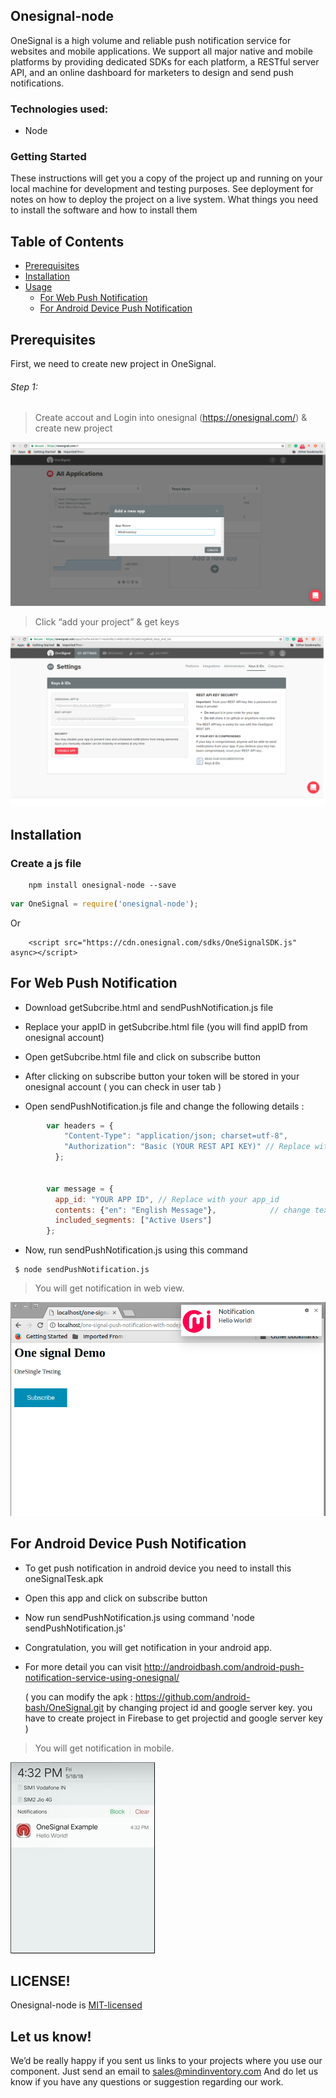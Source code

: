 ## Onesignal-node


OneSignal is a high volume and reliable push notification service for websites and mobile applications. We support all major native and mobile platforms by providing dedicated SDKs for each platform, a RESTful server API, and an online dashboard for marketers to design and send push notifications.


### Technologies used:
* Node

### Getting Started

These instructions will get you a copy of the project up and running on your local machine for development and testing purposes. See deployment for notes on how to deploy the project on a live system.
What things you need to install the software and how to install them


## Table of Contents
* [Prerequisites](#prerequisites)
* [Installation](#installation)
* [Usage](#usage)
  * [For Web Push Notification](#for-web-push-notification)
  * [For Android Device Push Notification](#for-android-device-push-notification)
 

## Prerequisites

First, we need to create new project in OneSignal.

###### Step 1: 

> Create accout and Login into onesignal (https://onesignal.com/) & create new project

![alt text](assert/create-project.png)

> Click “add your project” & get keys

![alt text](assert/get_key-value.png)


## Installation


### Create  a js file
```bush
    npm install onesignal-node --save
```
``` js
var OneSignal = require('onesignal-node');
```
Or

```bush
    <script src="https://cdn.onesignal.com/sdks/OneSignalSDK.js" async></script>
```

## For Web Push Notification

- Download getSubcribe.html and sendPushNotification.js file

- Replace your appID in getSubcribe.html file (you will find appID from onesignal account)

- Open getSubcribe.html file and click on subscribe button

- After clicking on subscribe button your token will be stored in your onesignal account ( you can check in user tab )

- Open sendPushNotification.js file and change the following details :

``` js
        var headers = {
            "Content-Type": "application/json; charset=utf-8",
            "Authorization": "Basic (YOUR REST API KEY)" // Replace with yours Auth
          };


        var message = {
          app_id: "YOUR APP ID", // Replace with your app_id
          contents: {"en": "English Message"},            // change text ( Optional)
          included_segments: ["Active Users"]
        };
```
- Now, run sendPushNotification.js using this command
```
 $ node sendPushNotification.js
```

> You will get notification in web view.

![alt text](assert/notification-img.png)


## For Android Device Push Notification

- To get push notification in android device you need to install this oneSignalTesk.apk

- Open this app and click on subscribe button

- Now run sendPushNotification.js using command 'node sendPushNotification.js'

- Congratulation, you will get notification in your android app.

- For more detail you can visit http://androidbash.com/android-push-notification-service-using-onesignal/

    ( you can modify the apk : https://github.com/android-bash/OneSignal.git by changing project id and google server key.
      you have to create project in Firebase to get projectid and google server key )
      
> You will get notification in mobile.
    
![alt text](assert/notification-mobile12.jpeg)


## LICENSE!

Onesignal-node is [MIT-licensed](https://github.com/mindinventory/one-signal-push-notification-with-nodejs/blob/master/LICENSE)

## Let us know!
We’d be really happy if you sent us links to your projects where you use our component. Just send an email to sales@mindinventory.com And do let us know if you have any questions or suggestion regarding our work.


